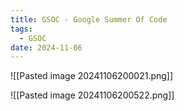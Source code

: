 ```yaml
---
title: GSOC - Google Summer Of Code
tags:
  - GSOC
date: 2024-11-06
---
```

![[Pasted image 20241106200021.png]]

![[Pasted image 20241106200522.png]]